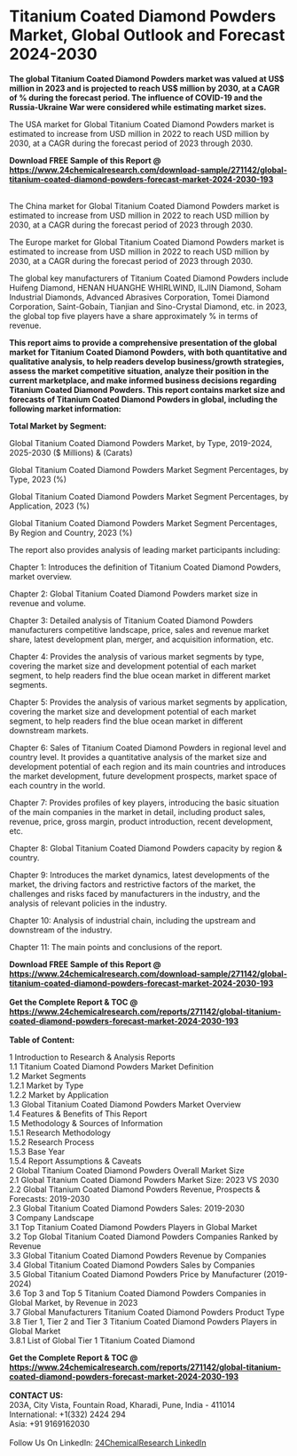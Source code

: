 <h1>Titanium Coated Diamond Powders Market, Global Outlook and Forecast 2024-2030</h1><p><strong>The global Titanium Coated Diamond Powders market was valued at US$ million in 2023 and is projected to reach US$ million by 2030, at a CAGR of % during the forecast period. The influence of COVID-19 and the Russia-Ukraine War were considered while estimating market sizes.</strong></p><p>
</p><p>The USA market for Global Titanium Coated Diamond Powders market is estimated to increase from USD million in 2022 to reach USD million by 2030, at a CAGR during the forecast period of 2023 through 2030.</p><div><b>Download FREE Sample of this Report @ 
            <a href="https://www.24chemicalresearch.com/download-sample/271142/global-titanium-coated-diamond-powders-forecast-market-2024-2030-193">
            https://www.24chemicalresearch.com/download-sample/271142/global-titanium-coated-diamond-powders-forecast-market-2024-2030-193</a></b></div><br><p>
</p><p>The China market for Global Titanium Coated Diamond Powders market is estimated to increase from USD million in 2022 to reach USD million by 2030, at a CAGR during the forecast period of 2023 through 2030.</p><p>
</p><p>The Europe market for Global Titanium Coated Diamond Powders market is estimated to increase from USD million in 2022 to reach USD million by 2030, at a CAGR during the forecast period of 2023 through 2030.</p><p>
</p><p>The global key manufacturers of Titanium Coated Diamond Powders include Huifeng Diamond, HENAN HUANGHE WHIRLWIND, ILJIN Diamond, Soham Industrial Diamonds, Advanced Abrasives Corporation, Tomei Diamond Corporation, Saint-Gobain, Tianjian and Sino-Crystal Diamond, etc. in 2023, the global top five players have a share approximately % in terms of revenue.</p><p>
<strong>This report aims to provide a comprehensive presentation of the global market for Titanium Coated Diamond Powders, with both quantitative and qualitative analysis, to help readers develop business/growth strategies, assess the market competitive situation, analyze their position in the current marketplace, and make informed business decisions regarding Titanium Coated Diamond Powders. This report contains market size and forecasts of Titanium Coated Diamond Powders in global, including the following market information:</strong></p><p>
</p><p>
<strong>Total Market by Segment:</strong></p><p>
Global Titanium Coated Diamond Powders Market, by Type, 2019-2024, 2025-2030 ($ Millions) &amp; (Carats)</p><p>
Global Titanium Coated Diamond Powders Market Segment Percentages, by Type, 2023 (%)</p><p>
</p><p>
Global Titanium Coated Diamond Powders Market Segment Percentages, by Application, 2023 (%)</p><p>
</p><p>
Global Titanium Coated Diamond Powders Market Segment Percentages, By Region and Country, 2023 (%)</p><p>
</p><p>
The report also provides analysis of leading market participants including:</p><p>
</p><p>
</p><p>
Chapter 1: Introduces the definition of Titanium Coated Diamond Powders, market overview.</p><p>
Chapter 2: Global Titanium Coated Diamond Powders market size in revenue and volume.</p><p>
Chapter 3: Detailed analysis of Titanium Coated Diamond Powders manufacturers competitive landscape, price, sales and revenue market share, latest development plan, merger, and acquisition information, etc.</p><p>
Chapter 4: Provides the analysis of various market segments by type, covering the market size and development potential of each market segment, to help readers find the blue ocean market in different market segments.</p><p>
Chapter 5: Provides the analysis of various market segments by application, covering the market size and development potential of each market segment, to help readers find the blue ocean market in different downstream markets.</p><p>
Chapter 6: Sales of Titanium Coated Diamond Powders in regional level and country level. It provides a quantitative analysis of the market size and development potential of each region and its main countries and introduces the market development, future development prospects, market space of each country in the world.</p><p>
Chapter 7: Provides profiles of key players, introducing the basic situation of the main companies in the market in detail, including product sales, revenue, price, gross margin, product introduction, recent development, etc.</p><p>
Chapter 8: Global Titanium Coated Diamond Powders capacity by region &amp; country.</p><p>
Chapter 9: Introduces the market dynamics, latest developments of the market, the driving factors and restrictive factors of the market, the challenges and risks faced by manufacturers in the industry, and the analysis of relevant policies in the industry.</p><p>
Chapter 10: Analysis of industrial chain, including the upstream and downstream of the industry.</p><p>
Chapter 11: The main points and conclusions of the report.</p><div><b>Download FREE Sample of this Report @ 
            <a href="https://www.24chemicalresearch.com/download-sample/271142/global-titanium-coated-diamond-powders-forecast-market-2024-2030-193">
            https://www.24chemicalresearch.com/download-sample/271142/global-titanium-coated-diamond-powders-forecast-market-2024-2030-193</a></b></div><br><div><b>Get the Complete Report & TOC @ 
            <a href="https://www.24chemicalresearch.com/reports/271142/global-titanium-coated-diamond-powders-forecast-market-2024-2030-193">
            https://www.24chemicalresearch.com/reports/271142/global-titanium-coated-diamond-powders-forecast-market-2024-2030-193</a></b></div><br>
            <b>Table of Content:</b><p>1 Introduction to Research & Analysis Reports<br />
    1.1 Titanium Coated Diamond Powders Market Definition<br />
    1.2 Market Segments<br />
        1.2.1 Market by Type<br />
        1.2.2 Market by Application<br />
    1.3 Global Titanium Coated Diamond Powders Market Overview<br />
    1.4 Features & Benefits of This Report<br />
    1.5 Methodology & Sources of Information<br />
        1.5.1 Research Methodology<br />
        1.5.2 Research Process<br />
        1.5.3 Base Year<br />
        1.5.4 Report Assumptions & Caveats<br />
2 Global Titanium Coated Diamond Powders Overall Market Size<br />
    2.1 Global Titanium Coated Diamond Powders Market Size: 2023 VS 2030<br />
    2.2 Global Titanium Coated Diamond Powders Revenue, Prospects & Forecasts: 2019-2030<br />
    2.3 Global Titanium Coated Diamond Powders Sales: 2019-2030<br />
3 Company Landscape<br />
    3.1 Top Titanium Coated Diamond Powders Players in Global Market<br />
    3.2 Top Global Titanium Coated Diamond Powders Companies Ranked by Revenue<br />
    3.3 Global Titanium Coated Diamond Powders Revenue by Companies<br />
    3.4 Global Titanium Coated Diamond Powders Sales by Companies<br />
    3.5 Global Titanium Coated Diamond Powders Price by Manufacturer (2019-2024)<br />
    3.6 Top 3 and Top 5 Titanium Coated Diamond Powders Companies in Global Market, by Revenue in 2023<br />
    3.7 Global Manufacturers Titanium Coated Diamond Powders Product Type<br />
    3.8 Tier 1, Tier 2 and Tier 3 Titanium Coated Diamond Powders Players in Global Market<br />
        3.8.1 List of Global Tier 1 Titanium Coated Diamond </p><div><b>Get the Complete Report & TOC @ 
            <a href="https://www.24chemicalresearch.com/reports/271142/global-titanium-coated-diamond-powders-forecast-market-2024-2030-193">
            https://www.24chemicalresearch.com/reports/271142/global-titanium-coated-diamond-powders-forecast-market-2024-2030-193</a></b></div><br><b>CONTACT US:</b><br>
            203A, City Vista, Fountain Road, Kharadi, Pune, India - 411014<br>
            International: +1(332) 2424 294<br>
            Asia: +91 9169162030 <br><br>
            Follow Us On LinkedIn: <a href="https://www.linkedin.com/company/24chemicalresearch/">24ChemicalResearch LinkedIn</a>